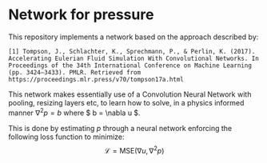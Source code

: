 # Network for pressure

This repository implements a network based on the approach described by:

    [1] Tompson, J., Schlachter, K., Sprechmann, P., & Perlin, K. (2017). Accelerating Eulerian Fluid Simulation With Convolutional Networks. In Proceedings of the 34th International Conference on Machine Learning (pp. 3424–3433). PMLR. Retrieved from https://proceedings.mlr.press/v70/tompson17a.html

This network makes essentially use of a Convolution Neural Network with pooling, resizing layers etc, to learn how to solve, in a physics informed manner
$\nabla^2 p = b$ where $ b = \nabla u $.

This is done by estimating $p$ through a neural network enforcing the following loss function to minimize:
$$\mathcal{L} = \mathrm{MSE} (\nabla u, \nabla^2 p)$$
